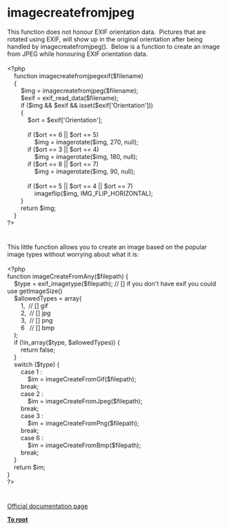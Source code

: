 # imagecreatefromjpeg




<div class="phpcode"><span class="html">
This function does not honour EXIF orientation data.&#xA0; Pictures that are rotated using EXIF, will show up in the original orientation after being handled by imagecreatefromjpeg().&#xA0; Below is a function to create an image from JPEG while honouring EXIF orientation data.<br><br><span class="default">&lt;?php<br>&#xA0; &#xA0; </span><span class="keyword">function </span><span class="default">imagecreatefromjpegexif</span><span class="keyword">(</span><span class="default">$filename</span><span class="keyword">)<br>&#xA0; &#xA0; {<br>&#xA0; &#xA0; &#xA0; &#xA0; </span><span class="default">$img </span><span class="keyword">= </span><span class="default">imagecreatefromjpeg</span><span class="keyword">(</span><span class="default">$filename</span><span class="keyword">);<br>&#xA0; &#xA0; &#xA0; &#xA0; </span><span class="default">$exif </span><span class="keyword">= </span><span class="default">exif_read_data</span><span class="keyword">(</span><span class="default">$filename</span><span class="keyword">);<br>&#xA0; &#xA0; &#xA0; &#xA0; if (</span><span class="default">$img </span><span class="keyword">&amp;&amp; </span><span class="default">$exif </span><span class="keyword">&amp;&amp; isset(</span><span class="default">$exif</span><span class="keyword">[</span><span class="string">&apos;Orientation&apos;</span><span class="keyword">]))<br>&#xA0; &#xA0; &#xA0; &#xA0; {<br>&#xA0; &#xA0; &#xA0; &#xA0; &#xA0; &#xA0; </span><span class="default">$ort </span><span class="keyword">= </span><span class="default">$exif</span><span class="keyword">[</span><span class="string">&apos;Orientation&apos;</span><span class="keyword">];<br><br>&#xA0; &#xA0; &#xA0; &#xA0; &#xA0; &#xA0; if (</span><span class="default">$ort </span><span class="keyword">== </span><span class="default">6 </span><span class="keyword">|| </span><span class="default">$ort </span><span class="keyword">== </span><span class="default">5</span><span class="keyword">)<br>&#xA0; &#xA0; &#xA0; &#xA0; &#xA0; &#xA0; &#xA0; &#xA0; </span><span class="default">$img </span><span class="keyword">= </span><span class="default">imagerotate</span><span class="keyword">(</span><span class="default">$img</span><span class="keyword">, </span><span class="default">270</span><span class="keyword">, </span><span class="default">null</span><span class="keyword">);<br>&#xA0; &#xA0; &#xA0; &#xA0; &#xA0; &#xA0; if (</span><span class="default">$ort </span><span class="keyword">== </span><span class="default">3 </span><span class="keyword">|| </span><span class="default">$ort </span><span class="keyword">== </span><span class="default">4</span><span class="keyword">)<br>&#xA0; &#xA0; &#xA0; &#xA0; &#xA0; &#xA0; &#xA0; &#xA0; </span><span class="default">$img </span><span class="keyword">= </span><span class="default">imagerotate</span><span class="keyword">(</span><span class="default">$img</span><span class="keyword">, </span><span class="default">180</span><span class="keyword">, </span><span class="default">null</span><span class="keyword">);<br>&#xA0; &#xA0; &#xA0; &#xA0; &#xA0; &#xA0; if (</span><span class="default">$ort </span><span class="keyword">== </span><span class="default">8 </span><span class="keyword">|| </span><span class="default">$ort </span><span class="keyword">== </span><span class="default">7</span><span class="keyword">)<br>&#xA0; &#xA0; &#xA0; &#xA0; &#xA0; &#xA0; &#xA0; &#xA0; </span><span class="default">$img </span><span class="keyword">= </span><span class="default">imagerotate</span><span class="keyword">(</span><span class="default">$img</span><span class="keyword">, </span><span class="default">90</span><span class="keyword">, </span><span class="default">null</span><span class="keyword">);<br><br>&#xA0; &#xA0; &#xA0; &#xA0; &#xA0; &#xA0; if (</span><span class="default">$ort </span><span class="keyword">== </span><span class="default">5 </span><span class="keyword">|| </span><span class="default">$ort </span><span class="keyword">== </span><span class="default">4 </span><span class="keyword">|| </span><span class="default">$ort </span><span class="keyword">== </span><span class="default">7</span><span class="keyword">)<br>&#xA0; &#xA0; &#xA0; &#xA0; &#xA0; &#xA0; &#xA0; &#xA0; </span><span class="default">imageflip</span><span class="keyword">(</span><span class="default">$img</span><span class="keyword">, </span><span class="default">IMG_FLIP_HORIZONTAL</span><span class="keyword">);<br>&#xA0; &#xA0; &#xA0; &#xA0; }<br>&#xA0; &#xA0; &#xA0; &#xA0; return </span><span class="default">$img</span><span class="keyword">;<br>&#xA0; &#xA0; }<br></span><span class="default">?&gt;</span>
</span>
</div>
  

#


<div class="phpcode"><span class="html">
This little function allows you to create an image based on the popular image types without worrying about what it is:
<br>
<br><span class="default">&lt;?php
<br></span><span class="keyword">function </span><span class="default">imageCreateFromAny</span><span class="keyword">(</span><span class="default">$filepath</span><span class="keyword">) {
<br>&#xA0; &#xA0; </span><span class="default">$type </span><span class="keyword">= </span><span class="default">exif_imagetype</span><span class="keyword">(</span><span class="default">$filepath</span><span class="keyword">); </span><span class="comment">// [] if you don&apos;t have exif you could use getImageSize()
<br>&#xA0; &#xA0; </span><span class="default">$allowedTypes </span><span class="keyword">= array(
<br>&#xA0; &#xA0; &#xA0; &#xA0; </span><span class="default">1</span><span class="keyword">,&#xA0; </span><span class="comment">// [] gif
<br>&#xA0; &#xA0; &#xA0; &#xA0; </span><span class="default">2</span><span class="keyword">,&#xA0; </span><span class="comment">// [] jpg
<br>&#xA0; &#xA0; &#xA0; &#xA0; </span><span class="default">3</span><span class="keyword">,&#xA0; </span><span class="comment">// [] png
<br>&#xA0; &#xA0; &#xA0; &#xA0; </span><span class="default">6&#xA0;&#xA0; </span><span class="comment">// [] bmp
<br>&#xA0; &#xA0; </span><span class="keyword">);
<br>&#xA0; &#xA0; if (!</span><span class="default">in_array</span><span class="keyword">(</span><span class="default">$type</span><span class="keyword">, </span><span class="default">$allowedTypes</span><span class="keyword">)) {
<br>&#xA0; &#xA0; &#xA0; &#xA0; return </span><span class="default">false</span><span class="keyword">;
<br>&#xA0; &#xA0; }
<br>&#xA0; &#xA0; switch (</span><span class="default">$type</span><span class="keyword">) {
<br>&#xA0; &#xA0; &#xA0; &#xA0; case </span><span class="default">1 </span><span class="keyword">:
<br>&#xA0; &#xA0; &#xA0; &#xA0; &#xA0; &#xA0; </span><span class="default">$im </span><span class="keyword">= </span><span class="default">imageCreateFromGif</span><span class="keyword">(</span><span class="default">$filepath</span><span class="keyword">);
<br>&#xA0; &#xA0; &#xA0; &#xA0; break;
<br>&#xA0; &#xA0; &#xA0; &#xA0; case </span><span class="default">2 </span><span class="keyword">:
<br>&#xA0; &#xA0; &#xA0; &#xA0; &#xA0; &#xA0; </span><span class="default">$im </span><span class="keyword">= </span><span class="default">imageCreateFromJpeg</span><span class="keyword">(</span><span class="default">$filepath</span><span class="keyword">);
<br>&#xA0; &#xA0; &#xA0; &#xA0; break;
<br>&#xA0; &#xA0; &#xA0; &#xA0; case </span><span class="default">3 </span><span class="keyword">:
<br>&#xA0; &#xA0; &#xA0; &#xA0; &#xA0; &#xA0; </span><span class="default">$im </span><span class="keyword">= </span><span class="default">imageCreateFromPng</span><span class="keyword">(</span><span class="default">$filepath</span><span class="keyword">);
<br>&#xA0; &#xA0; &#xA0; &#xA0; break;
<br>&#xA0; &#xA0; &#xA0; &#xA0; case </span><span class="default">6 </span><span class="keyword">:
<br>&#xA0; &#xA0; &#xA0; &#xA0; &#xA0; &#xA0; </span><span class="default">$im </span><span class="keyword">= </span><span class="default">imageCreateFromBmp</span><span class="keyword">(</span><span class="default">$filepath</span><span class="keyword">);
<br>&#xA0; &#xA0; &#xA0; &#xA0; break;
<br>&#xA0; &#xA0; }&#xA0; &#xA0; 
<br>&#xA0; &#xA0; return </span><span class="default">$im</span><span class="keyword">;&#xA0; 
<br>}
<br></span><span class="default">?&gt;</span>
</span>
</div>
  

#

[Official documentation page](https://www.php.net/manual/en/function.imagecreatefromjpeg.php)

**[To root](/README.md)**